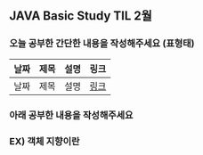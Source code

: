 ## JAVA Basic Study TIL 2월 

###  오늘 공부한 간단한 내용을 작성해주세요 (표형태)
| 날짜       | 제목               | 설명                                | 링크                                                                             |
| ---------- | ------------------ | ----------------------------------- | -------------------------------------------------------------------------------- |
| 날짜 | 제목 | 설명         | [링크]()  |   

### 아래 공부한 내용을 작성해주세요

### EX) 객체 지향이란 
